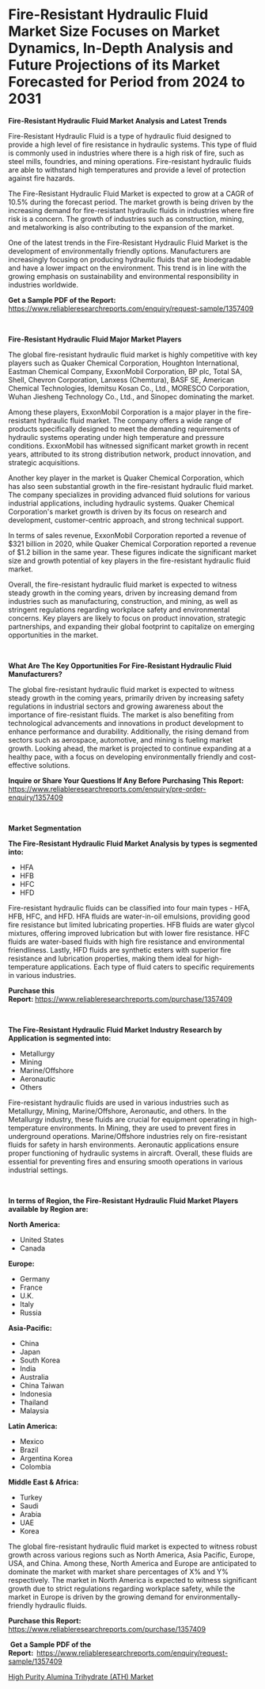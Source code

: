 <p><h1>Fire-Resistant Hydraulic Fluid Market Size Focuses on Market Dynamics, In-Depth Analysis and Future Projections of its Market Forecasted for Period from 2024 to 2031</h1></p><p><strong>Fire-Resistant Hydraulic Fluid Market Analysis and Latest Trends</strong></p>
<p><p>Fire-Resistant Hydraulic Fluid is a type of hydraulic fluid designed to provide a high level of fire resistance in hydraulic systems. This type of fluid is commonly used in industries where there is a high risk of fire, such as steel mills, foundries, and mining operations. Fire-resistant hydraulic fluids are able to withstand high temperatures and provide a level of protection against fire hazards.</p><p>The Fire-Resistant Hydraulic Fluid Market is expected to grow at a CAGR of 10.5% during the forecast period. The market growth is being driven by the increasing demand for fire-resistant hydraulic fluids in industries where fire risk is a concern. The growth of industries such as construction, mining, and metalworking is also contributing to the expansion of the market.</p><p>One of the latest trends in the Fire-Resistant Hydraulic Fluid Market is the development of environmentally friendly options. Manufacturers are increasingly focusing on producing hydraulic fluids that are biodegradable and have a lower impact on the environment. This trend is in line with the growing emphasis on sustainability and environmental responsibility in industries worldwide.</p></p>
<p><strong>Get a Sample PDF of the Report:&nbsp;</strong> <a href="https://www.reliableresearchreports.com/enquiry/request-sample/1357409">https://www.reliableresearchreports.com/enquiry/request-sample/1357409</a></p>
<p>&nbsp;</p>
<p><strong>Fire-Resistant Hydraulic Fluid Major Market Players</strong></p>
<p><p>The global fire-resistant hydraulic fluid market is highly competitive with key players such as Quaker Chemical Corporation, Houghton International, Eastman Chemical Company, ExxonMobil Corporation, BP plc, Total SA, Shell, Chevron Corporation, Lanxess (Chemtura), BASF SE, American Chemical Technologies, Idemitsu Kosan Co., Ltd., MORESCO Corporation, Wuhan Jiesheng Technology Co., Ltd., and Sinopec dominating the market.</p><p>Among these players, ExxonMobil Corporation is a major player in the fire-resistant hydraulic fluid market. The company offers a wide range of products specifically designed to meet the demanding requirements of hydraulic systems operating under high temperature and pressure conditions. ExxonMobil has witnessed significant market growth in recent years, attributed to its strong distribution network, product innovation, and strategic acquisitions.</p><p>Another key player in the market is Quaker Chemical Corporation, which has also seen substantial growth in the fire-resistant hydraulic fluid market. The company specializes in providing advanced fluid solutions for various industrial applications, including hydraulic systems. Quaker Chemical Corporation's market growth is driven by its focus on research and development, customer-centric approach, and strong technical support.</p><p>In terms of sales revenue, ExxonMobil Corporation reported a revenue of $321 billion in 2020, while Quaker Chemical Corporation reported a revenue of $1.2 billion in the same year. These figures indicate the significant market size and growth potential of key players in the fire-resistant hydraulic fluid market.</p><p>Overall, the fire-resistant hydraulic fluid market is expected to witness steady growth in the coming years, driven by increasing demand from industries such as manufacturing, construction, and mining, as well as stringent regulations regarding workplace safety and environmental concerns. Key players are likely to focus on product innovation, strategic partnerships, and expanding their global footprint to capitalize on emerging opportunities in the market.</p></p>
<p>&nbsp;</p>
<p><strong>What Are The Key Opportunities For Fire-Resistant Hydraulic Fluid Manufacturers?</strong></p>
<p><p>The global fire-resistant hydraulic fluid market is expected to witness steady growth in the coming years, primarily driven by increasing safety regulations in industrial sectors and growing awareness about the importance of fire-resistant fluids. The market is also benefiting from technological advancements and innovations in product development to enhance performance and durability. Additionally, the rising demand from sectors such as aerospace, automotive, and mining is fueling market growth. Looking ahead, the market is projected to continue expanding at a healthy pace, with a focus on developing environmentally friendly and cost-effective solutions.</p></p>
<p><strong>Inquire or Share Your Questions If Any Before Purchasing This Report:</strong> <a href="https://www.reliableresearchreports.com/enquiry/pre-order-enquiry/1357409">https://www.reliableresearchreports.com/enquiry/pre-order-enquiry/1357409</a></p>
<p>&nbsp;</p>
<p><strong>Market Segmentation</strong></p>
<p><strong>The Fire-Resistant Hydraulic Fluid Market Analysis by types is segmented into:</strong></p>
<p><ul><li>HFA</li><li>HFB</li><li>HFC</li><li>HFD</li></ul></p>
<p><p>Fire-resistant hydraulic fluids can be classified into four main types - HFA, HFB, HFC, and HFD. HFA fluids are water-in-oil emulsions, providing good fire resistance but limited lubricating properties. HFB fluids are water glycol mixtures, offering improved lubrication but with lower fire resistance. HFC fluids are water-based fluids with high fire resistance and environmental friendliness. Lastly, HFD fluids are synthetic esters with superior fire resistance and lubrication properties, making them ideal for high-temperature applications. Each type of fluid caters to specific requirements in various industries.</p></p>
<p><strong>Purchase this Report:&nbsp;</strong><a href="https://www.reliableresearchreports.com/purchase/1357409">https://www.reliableresearchreports.com/purchase/1357409</a></p>
<p>&nbsp;</p>
<p><strong>The Fire-Resistant Hydraulic Fluid Market Industry Research by Application is segmented into:</strong></p>
<p><ul><li>Metallurgy</li><li>Mining</li><li>Marine/Offshore</li><li>Aeronautic</li><li>Others</li></ul></p>
<p><p>Fire-resistant hydraulic fluids are used in various industries such as Metallurgy, Mining, Marine/Offshore, Aeronautic, and others. In the Metallurgy industry, these fluids are crucial for equipment operating in high-temperature environments. In Mining, they are used to prevent fires in underground operations. Marine/Offshore industries rely on fire-resistant fluids for safety in harsh environments. Aeronautic applications ensure proper functioning of hydraulic systems in aircraft. Overall, these fluids are essential for preventing fires and ensuring smooth operations in various industrial settings.</p></p>
<p>&nbsp;</p>
<p><strong>In terms of Region, the Fire-Resistant Hydraulic Fluid Market Players available by Region are:</strong></p>
<p>
    <p> <strong> North America: </strong>
        <ul>
            <li>United States</li>
            <li>Canada</li>
        </ul>
        </p> 
    <p> <strong> Europe: </strong>
        <ul>
            <li>Germany</li>
            <li>France</li>
            <li>U.K.</li>
            <li>Italy</li>
            <li>Russia</li>
        </ul>
        </p> 
    <p> <strong> Asia-Pacific: </strong>
        <ul>
            <li>China</li>
            <li>Japan</li>
            <li>South Korea</li>
            <li>India</li>
            <li>Australia</li>
            <li>China Taiwan</li>
            <li>Indonesia</li>
            <li>Thailand</li>
            <li>Malaysia</li>
        </ul>
        </p> 
    <p> <strong> Latin America: </strong>
        <ul>
            <li>Mexico</li>
            <li>Brazil</li>
            <li>Argentina Korea</li>
            <li>Colombia</li>
        </ul>
        </p> 
    <p> <strong> Middle East & Africa: </strong>
        <ul>
            <li>Turkey</li>
            <li>Saudi</li>
            <li>Arabia</li>
            <li>UAE</li>
            <li>Korea</li>
        </ul>
    </p>
    </p>
<p><p>The global fire-resistant hydraulic fluid market is expected to witness robust growth across various regions such as North America, Asia Pacific, Europe, USA, and China. Among these, North America and Europe are anticipated to dominate the market with market share percentages of X% and Y% respectively. The market in North America is expected to witness significant growth due to strict regulations regarding workplace safety, while the market in Europe is driven by the growing demand for environmentally-friendly hydraulic fluids.</p></p>
<p><strong>Purchase this Report: </strong><a href="https://www.reliableresearchreports.com/purchase/1357409">https://www.reliableresearchreports.com/purchase/1357409</a></p>
<p>&nbsp;<strong>Get a Sample PDF of the Report:&nbsp;&nbsp;</strong><a href="https://www.reliableresearchreports.com/enquiry/request-sample/1357409">https://www.reliableresearchreports.com/enquiry/request-sample/1357409</a></p>
<p><strong></strong></p>
<p><p><a href="https://github.com/ChiragRp1/Market-Research-Report-List-3/blob/main/high-purity-alumina-trihydrate-ath-market.md">High Purity Alumina Trihydrate (ATH) Market</a></p></p>